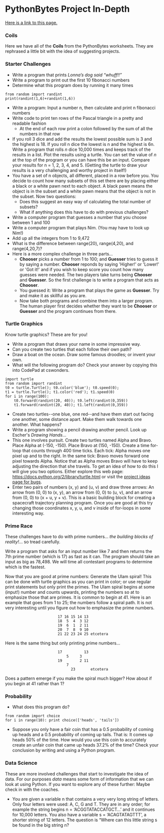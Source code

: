 # PythonBytes Project In-Depth


[Here is a link to this page.](https://github.com/robfatland/pythonbytes/tree/master/projects/coils#pythonbytes-project-in-depth)


### Coils

Here we have all of the **Coils** from the PythonBytes worksheets. They are rephrased a little bit with the idea of 
suggesting projects.

### Starter Challenges

* Write a program that prints *Lonna’s dog said “whuff!!”*
* Write a program to print out the first 10 fibonacci numbers
* Determine what this program does by running it many times

```
from random import randint
print(randint(1,6)+randint(1,6))
```

* Write a program: Input a number n, then calculate and print n fibonacci numbers
* Write code to print ten rows of the Pascal triangle in a pretty and readable fashion
  * At the end of each row print a colon followed by the sum of all the numbers in that row
* If you roll 3 dice and add the results the lowest possible sum is 3 and the highest is 18. If you roll n dice the lowest is n and the highest is 6n. Write a program that rolls *n* dice 10,000 times and keeps track of the results in a list. Plot the results using a turtle. You can set the value of *n* at the top of the program or you can have this be an input. Compare your results for n = 1, 2, 3, 4, and 5. (Getting the turtle to draw your results is a very challenging and worthy project in itself!)
* You have a set of n objects, all different, placed in a row before you. You decide to count how many subsets of this set there are by placing either a black or a white pawn next to each object. A black pawn means the object is in the subset and a white pawn means that the object is not in the subset. Now two questions:
  * Does this suggest an easy way of calculating the total number of subsets?
  * What if anything does this have to do with previous challenges? 
* Write a computer program that guesses a number that you choose between 1 and 100
* Write a computer program that plays Nim. (You may have to look up Nim!)
* Add up all the integers from 1 to 9,472
* What is the difference between range(20), range(4,20), and range(4,20,7)? 
* Here is a more complex challenge in three parts...
  * **Chooser** picks a number from 1 to 100; and **Guesser** tries to guess it by saying a number. **Chooser** reponds by saying 'Higher!' or 'Lower!' or 'Got it!' and if you wish to keep score you count how many guesses were needed. The two players take turns being **Chooser** and **Guesser**. So the first challenge is to write a program that acts as **Chooser**.
  * You guessed it: Write a program that plays the game as **Guesser**. Try and make it as skillful as you are. 
  * Now take both programs and combine them into a larger program. The human player first decides whether they want to be **Chooser** or **Guesser** and the program continues from there. 


### Turtle Graphics


Know turtle graphics? These are for you!


* Write a program that draws your name in some impressive way.
* Can you create two turtles that each follow their own path?
* Draw a boat on the ocean. Draw some famous droodles; or invent your own.
* What will the following program do? Check your answer by copying this into CodePad at cswonders.


```
import turtle
from random import randint
t0 = turtle.Turtle(); t0.color('blue'); t0.speed(0); 
t1 = turtle.Turtle(); t1.color('red'); t1.speed(0)
for i in range(100): 
    t0.forward(randint(20, 40)); t0.left(randint(0,359))
    t1.forward(randint(20, 40)); t1.left(randint(0,359))
```

* Create two turtles--one blue, one red--and have them start out facing one another, some distance apart. Make them walk towards one another. What happens?
* Write a program showing a pencil drawing another pencil. Look up Escher's *Drawing Hands*...
* This one involves pursuit. Create two turtles named Alpha and Bravo. Place Alpha at (-150, -150). Place Bravo at (150, -150). Create a time for-loop that counts through 400 time ticks. Each tick: Alpha moves one pixel up and to the right. In the same tick: Bravo moves forward one pixel towards Alpha. Notice that as Alpha moves Bravo will have to keep adjusting the direction that she travels. To get an idea of how to do this I will give you two options. Either explore this web page: https://docs.python.org/2/library/turtle.html or visit the [project ideas page for bugs](https://github.com/robfatland/pythonbytes/tree/master/projects/bugs#pythonbytes-project-in-depth). 
* Enter two pairs of numbers (x, y) and (u, v) and draw three arrows: An arrow from (0, 0) to (x, y), an arrow from (0, 0) to (u, v), and an arrow from (0, 0) to (x + u, y + v). This is a basic building block for creating a spacecraft trajectory planning program. Once you are good at this try changing those coordinates x, y, u, and v inside of for-loops in some interesting way.


### Prime Race


These challenges have to do with prime numbers... *the building blocks of reality!*... so tread carefully.


Write a program that asks for an input number like 7 and then returns the 7th prime number (which is 17) as fast as it can. 
The program should take an input as big as 78,498. We will time all contestant programs to determine which is the fastest. 


Now that you are good at prime numbers: Generate the Ulam spiral! This can be done with turtle graphics as you can print in color; or use regular print statements but only print the primes. The Ulam spiral begins at some (input!) number and counts upwards, printing the numbers so at to emphasize those that are primes.  It is common to begin at 41. Here is an example that goes from 1 to 25; the numbers follow a spiral path. It is not very interesting until you figure out how to emphasize the prime numbers.

```
                        17 16 15 14 13
                        18  5  4  3 12
                        19  6  1  2 11
                        20  7  8  9 10
                        21 22 23 24 25 etcetera
```

Here is the same thing but only printing prime numbers...

```
                        17          13
                            5     3   
                        19        2 11
                            7         
                              23       etcetera
```

Does a pattern emerge if you make the spiral much bigger? How about if you begin at 41 rather than 1?

### Probability

* What does this program do?

```
from random import choice
for i in range(10): print choice(['heads', 'tails'])
```

* Suppose you only have a fair coin that has a 0.5 probability of coming up heads and a 0.5 probability of coming up tails. That is: It comes up heads 50% of the time. How would you use this coin to accurately create an unfair coin that came up heads 37.2% of the time? Check your conclusion by writing and using a Python program.


### Data Science

These are more involved challenges that start to investigate the idea of data. For our purposes *data* means some form of 
information that we can look at using Python. If you want to explore any of these further: Maybe check in with the coaches.

* You are given a variable n that contains a very very long string of letters. Only four letters were used: A, C, G and T. They are in any order; for example the string begins n = ‘ACGGTATACCATGCT…’ and it continues for 10,000 letters. You also have a variable s = ‘ACAGTATAGTTT’, a shorter string of 12 letters. The question is “Where can this little string s be found in the big string n? 

